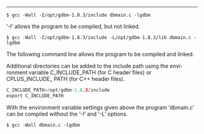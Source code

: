 ***

```SHELL
$ gcc -Wall -I/opt/gdbm-1.8.3/include dbmain.c -lgdbm
```

 ‘-I’ allows the program to be compiled, but not linked.

```SHELL
$ gcc -Wall -I/opt/gdbm-1.8.3/include -L/opt/gdbm-1.8.3/lib dbmain.c -lgdbm
```

The following command line allows the program to be compiled and linked.

Additional directories can be added to the include path using the envi-
ronment variable C_INCLUDE_PATH (for C header files) or CPLUS_INCLUDE_
PATH (for C++ header files).

```C
C_INCLUDE_PATH=/opt/gdbm-1.8.3/include
export C_INCLUDE_PATH
```

With the environment variable settings given above the program ‘dbmain.c’ can be compiled without the ‘-I’ and ‘-L’ options.

```SHELL
$ gcc -Wall dbmain.c -lgdbm
```

